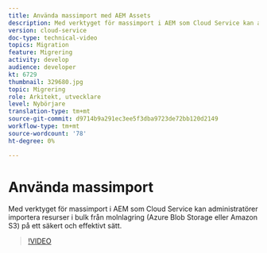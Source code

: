 ```yaml
---
title: Använda massimport med AEM Assets
description: Med verktyget för massimport i AEM som Cloud Service kan administratörer importera resurser i bulk från molnlagring (Azure Blob Storage eller Amazon S3) på ett säkert och effektivt sätt.
version: cloud-service
doc-type: technical-video
topics: Migration
feature: Migrering
activity: develop
audience: developer
kt: 6729
thumbnail: 329680.jpg
topic: Migrering
role: Arkitekt, utvecklare
level: Nybörjare
translation-type: tm+mt
source-git-commit: d9714b9a291ec3ee5f3dba9723de72bb120d2149
workflow-type: tm+mt
source-wordcount: '78'
ht-degree: 0%

---
```



# Använda massimport

Med verktyget för massimport i AEM som Cloud Service kan administratörer importera resurser i bulk från molnlagring (Azure Blob Storage eller Amazon S3) på ett säkert och effektivt sätt.

>[!VIDEO](https://video.tv.adobe.com/v/329680/?quality=12&learn=on)
